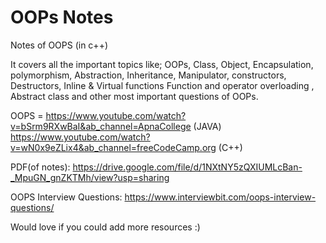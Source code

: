 # OOPs Notes


Notes of OOPS (in c++)

It covers all the important topics like;
OOPs, Class, Object, Encapsulation, polymorphism,
Abstraction, Inheritance, Manipulator,
constructors, Destructors, Inline & Virtual functions
Function and operator overloading , Abstract class and other most important questions of OOPs.

OOPS = https://www.youtube.com/watch?v=bSrm9RXwBaI&ab_channel=ApnaCollege (JAVA)
https://www.youtube.com/watch?v=wN0x9eZLix4&ab_channel=freeCodeCamp.org (C++)

PDF(of notes): https://drive.google.com/file/d/1NXtNY5zQXIUMLcBan-_MpuGN_gnZKTMh/view?usp=sharing

OOPS Interview Questions: https://www.interviewbit.com/oops-interview-questions/

Would love if you could add more resources :)
